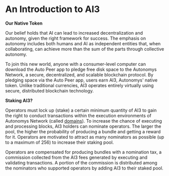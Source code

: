 # An Introduction to AI3

**Our Native Token**

Our belief holds that AI can lead to increased decentralization and autonomy, given the right framework for success. The emphasis on autonomy includes both humans and AI as independent entities that, when collaborating, can achieve more than the sum of the parts through collective autonomy.

To join this new world, anyone with a consumer-level computer can download the Auto Peer app to pledge free disk space to the Autonomys Network, a secure, decentralized, and scalable blockchain protocol. By pledging space via the Auto Peer app, users earn AI3, Autonomys' native token. Unlike traditional currencies, AI3 operates entirely virtually using secure, distributed blockchain technology.

**Staking AI3?**

Operators must lock up (stake) a certain minimum quantity of AI3 to gain the right to conduct transactions within the execution environments of Autonomys Network (called [domains](https://subnomicon.subspace.network/docs/category/domains)). To increase the chance of executing and processing blocks, AI3 holders can nominate operators. The larger the pool, the higher the probability of producing a bundle and getting a reward for it. Operators are motivated to attract as many nominators as possible (up to a maximum of 256) to increase their staking pool.

Operators are compensated for producing bundles with a nomination tax, a commission collected from the AI3 fees generated by executing and validating transactions. A portion of the commission is distributed among the nominators who supported operators by adding AI3 to their staked pool.

